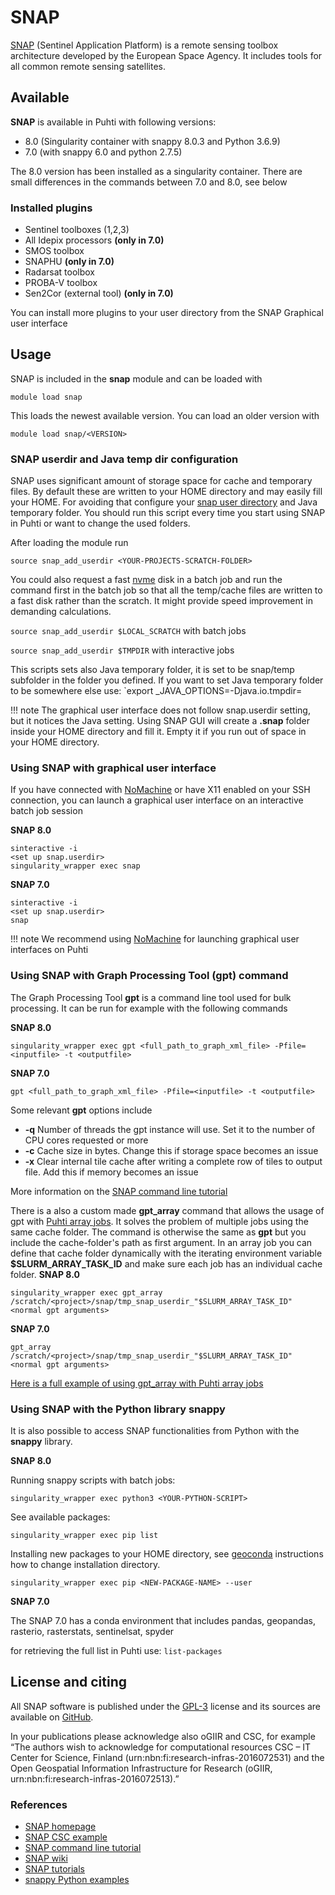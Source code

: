 # SNAP

[SNAP](https://step.esa.int/main/toolboxes/snap/) (Sentinel Application Platform) is a remote sensing toolbox architecture developed by the European Space Agency. It includes tools for all common remote sensing satellites.

## Available

__SNAP__ is available in Puhti with following versions:

* 8.0 (Singularity container with snappy 8.0.3 and Python 3.6.9)
* 7.0 (with snappy 6.0 and python 2.7.5)

The 8.0 version has been installed as a singularity container. There are small differences in the commands between 7.0 and 8.0, see below
### Installed plugins 

* Sentinel toolboxes (1,2,3) 
* All Idepix processors __(only in 7.0)__
* SMOS toolbox 
* SNAPHU __(only in 7.0)__
* Radarsat toolbox 
* PROBA-V toolbox
* Sen2Cor (external tool) __(only in 7.0)__

You can install more plugins to your user directory from the SNAP Graphical user interface

## Usage

SNAP is included in the __snap__ module and can be loaded with

`module load snap`

This loads the newest available version. You can load an older version with 

`module load snap/<VERSION>`

### SNAP userdir and Java temp dir configuration 

SNAP uses significant amount of storage space for cache and temporary files. By default these are written to your HOME directory and may easily fill your HOME. For avoiding that configure your [snap user directory](https://senbox.atlassian.net/wiki/spaces/SNAP/pages/15269950/SNAP+Configuration) and Java temporary folder. You should run this script every time you start using SNAP in Puhti or want to change the used folders. 

After loading the module run

`source snap_add_userdir <YOUR-PROJECTS-SCRATCH-FOLDER>`

You could also request a fast [nvme](../computing/running/creating-job-scripts-puhti.md#local-storage) disk in a batch job and run the command first in the batch job so that all the temp/cache files are written to a fast disk rather than the scratch. It might provide speed improvement in demanding calculations.

`source snap_add_userdir $LOCAL_SCRATCH` with batch jobs

`source snap_add_userdir $TMPDIR` with interactive jobs

This scripts sets also Java temporary folder, it is set to be snap/temp subfolder in the folder you defined. If you want to set Java temporary folder to be somewhere else use:
`export _JAVA_OPTIONS=-Djava.io.tmpdir=<SOME-FOLDER>

!!! note
        The graphical user interface does not follow snap.userdir setting, but it notices the Java setting. Using SNAP GUI will create a __.snap__ folder inside your HOME directory and fill it. Empty it if you run out of space in your HOME directory.

### Using SNAP with graphical user interface

If you have connected with [NoMachine](nomachine.md) or have X11 enabled on your SSH connection, you can launch a graphical user interface on an interactive batch job session

__SNAP 8.0__
```
sinteractive -i
<set up snap.userdir>
singularity_wrapper exec snap
```

__SNAP 7.0__
```
sinteractive -i
<set up snap.userdir>
snap
```

!!! note
         We recommend using [NoMachine](nomachine.md) for launching graphical user interfaces on Puhti

### Using SNAP with Graph Processing Tool (gpt) command

The Graph Processing Tool __gpt__ is a command line tool used for bulk processing. It can be run for example with the following commands

__SNAP 8.0__
```
singularity_wrapper exec gpt <full_path_to_graph_xml_file> -Pfile=<inputfile> -t <outputfile>
```
__SNAP 7.0__
```
gpt <full_path_to_graph_xml_file> -Pfile=<inputfile> -t <outputfile>
```

Some relevant __gpt__ options include

* __-q__    Number of threads the gpt instance will use. Set it to the number of CPU cores requested or more
* __-c__    Cache size in bytes. Change this if storage space becomes an issue
* __-x__    Clear internal tile cache after writing a complete row of tiles to output file. Add this if memory becomes an issue

More information on the [SNAP command line tutorial](http://step.esa.int/docs/tutorials/SNAP_CommandLine_Tutorial.pdf)

There is a also a custom made __gpt_array__ command that allows the usage of gpt with [Puhti array jobs](../computing/running/array-jobs.md). It solves the problem of multiple jobs using the same cache folder. The command is otherwise the same as __gpt__ but you include the cache-folder's path as first argument. In an array job you can define that cache folder dynamically with the iterating environment variable __$SLURM_ARRAY_TASK_ID__ and make sure each job has an individual cache folder.
__SNAP 8.0__
```
singularity_wrapper exec gpt_array /scratch/<project>/snap/tmp_snap_userdir_"$SLURM_ARRAY_TASK_ID" <normal gpt arguments>
```

__SNAP 7.0__
```
gpt_array /scratch/<project>/snap/tmp_snap_userdir_"$SLURM_ARRAY_TASK_ID" <normal gpt arguments>
```

[Here is a full example of using gpt_array with Puhti array jobs](https://github.com/csc-training/geocomputing/tree/master/snap)
### Using SNAP with the Python library snappy

It is also possible to access SNAP functionalities from Python with the __snappy__ library.

__SNAP 8.0__

Running snappy scripts with batch jobs:
```
singularity_wrapper exec python3 <YOUR-PYTHON-SCRIPT>
```

See available packages:
```
singularity_wrapper exec pip list
```

Installing new packages to your HOME directory, see [geoconda](https://docs.csc.fi/apps/geoconda/#adding-more-python-packages-to-geoconda) instructions how to change installation directory.

```
singularity_wrapper exec pip <NEW-PACKAGE-NAME> --user
```



__SNAP 7.0__

The SNAP 7.0 has a conda environment that includes pandas, geopandas, rasterio, rasterstats, sentinelsat, spyder

for retrieving the full list in Puhti use: `list-packages`

## License and citing

All SNAP software is published under the [GPL-3](https://www.gnu.org/licenses/gpl.html) license and its sources are available on [GitHub](https://github.com/senbox-org/).

In your publications please acknowledge also oGIIR and CSC, for example “The authors wish to acknowledge for computational resources CSC – IT Center for Science, Finland (urn:nbn:fi:research-infras-2016072531) and the Open Geospatial Information Infrastructure for Research (oGIIR, urn:nbn:fi:research-infras-2016072513).”

### References

* [SNAP homepage](http://step.esa.int/main/toolboxes/snap/)
* [SNAP CSC example](https://github.com/csc-training/geocomputing/tree/master/snap)
* [SNAP command line tutorial](http://step.esa.int/docs/tutorials/SNAP_CommandLine_Tutorial.pdf)
* [SNAP wiki](https://senbox.atlassian.net/wiki/spaces/SNAP/overview)
* [SNAP tutorials](http://step.esa.int/main/doc/tutorials/)
* [snappy Python examples](https://senbox.atlassian.net/wiki/spaces/SNAP/pages/19300362/How+to+use+the+SNAP+API+from+Python)

